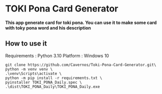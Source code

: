 # TOKI Pona Card Generator
**This app generate card for toki pona. You can use it to make some card with toky pona word and his description**

## How to use it
Requirements : Python 3.10
Platform : Windows 10

```shell
git clone https://github.com/Cavernos/Toki-Pona-Card-Generator.git\
python -m venv venv \
.\venv\Scripts\activate \
python -m pip install -r requirements.txt \
pyinstaller TOKI_PONA_Daily.spec \
.\dist\TOKI_PONA_Daily\TOKI_PONA_Daily.exe
```